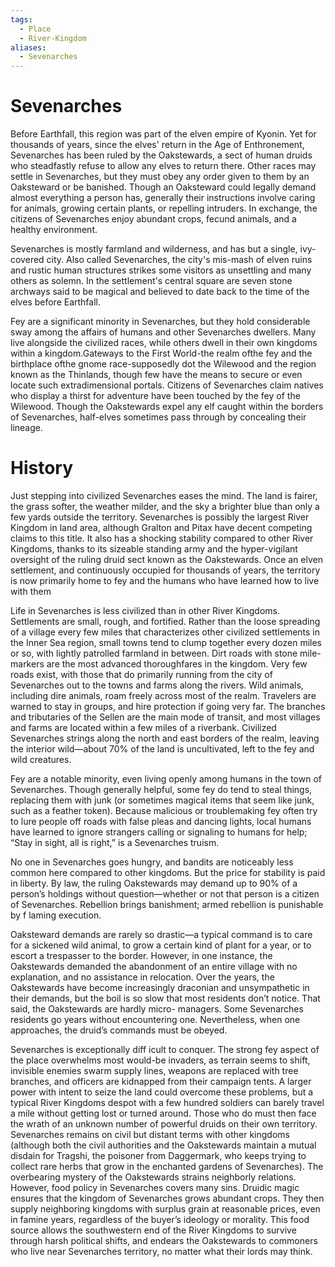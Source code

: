 ```yaml
---
tags:
  - Place
  - River-Kingdom
aliases:
  - Sevenarches
---
```

# Sevenarches
Before Earthfall, this region was part of the elven empire of Kyonin. Yet for thousands of years, since the elves' return in the Age of Enthronement, Sevenarches has been ruled by the Oakstewards, a sect of human druids who steadfastly refuse to allow any elves to return there. Other races may settle in Sevenarches, but they must obey any order given to them by an Oaksteward or be banished. Though an Oaksteward could legally demand almost everything a person has, generally their instructions involve caring for animals, growing certain plants, or repelling intruders. In exchange, the citizens of Sevenarches enjoy abundant crops, fecund animals, and a healthy environment.

Sevenarches is mostly farmland and wilderness, and has but a single, ivy-covered city. Also called Sevenarches, the city's mis-mash of elven ruins and rustic human structures strikes some visitors as unsettling and many others as solemn. In the settlement's central square are seven stone archways said to be magical and believed to date back to the time of the elves before Earthfall.

Fey are a significant minority in Sevenarches, but they hold considerable sway among the affairs of humans and other Sevenarches dwellers. Many live alongside the civilized races, while others dwell in their own kingdoms within a kingdom.Gateways to the First World-the realm ofthe fey and the birthplace ofthe gnome race-supposedly dot the Wilewood and the region known as the Thinlands, though few have the means to secure or even locate such extradimensional portals. Citizens of Sevenarches claim natives who display a thirst for adventure have been touched by the fey of the Wilewood. Though the Oakstewards expel any elf caught within the borders of Sevenarches, half-elves sometimes pass through by concealing their lineage.

# History
Just stepping into civilized Sevenarches eases the mind. The land is fairer, the grass softer, the weather milder, and the sky a brighter blue than only a few yards outside the territory. Sevenarches is possibly the largest River Kingdom in land area, although Gralton and Pitax have decent competing claims to this title. It also has a shocking stability compared to other River Kingdoms, thanks to its sizeable standing army and the hyper-vigilant oversight of the ruling druid sect known as the Oakstewards. Once an elven settlement, and continuously occupied for thousands of years, the territory is now primarily home to fey and the humans who have learned how to live with them

Life in Sevenarches is less civilized than in other River Kingdoms. Settlements are small, rough, and fortified. Rather than the loose spreading of a village every few miles that characterizes other civilized settlements in the Inner Sea region, small towns tend to clump together every dozen miles or so, with lightly patrolled farmland in between. Dirt roads with stone mile-markers are the most advanced thoroughfares in the kingdom. Very few roads exist, with those that do primarily running from the city of Sevenarches out to the towns and farms along the rivers. Wild animals, including dire animals, roam freely across most of the realm. Travelers are warned to stay in groups, and hire protection if going very far. The branches and tributaries of the Sellen are the main mode of transit, and most villages and farms are located within a few miles of a riverbank. Civilized Sevenarches strings along the north and east borders of the realm, leaving the interior wild—about 70% of the land is uncultivated, left to the fey and wild creatures.

Fey are a notable minority, even living openly among humans in the town of Sevenarches. Though generally helpful, some fey do tend to steal things, replacing them with junk (or sometimes magical items that seem like junk, such as a feather token). Because malicious or troublemaking fey often try to lure people off roads with false pleas and dancing lights, local humans have learned to ignore strangers calling or signaling to humans for help; “Stay in sight, all is right,” is a Sevenarches truism.

No one in Sevenarches goes hungry, and bandits are noticeably less common here compared to other kingdoms. But the price for stability is paid in liberty. By law, the ruling Oakstewards may demand up to 90% of a person’s holdings without question—whether or not that person is a citizen of Sevenarches. Rebellion brings banishment; armed rebellion is punishable by f laming execution.

Oaksteward demands are rarely so drastic—a typical command is to care for a sickened wild animal, to grow a certain kind of plant for a year, or to escort a trespasser to the border. However, in one instance, the Oakstewards demanded the abandonment of an entire village with no explanation, and no assistance in relocation. Over the years, the Oakstewards have become increasingly draconian and unsympathetic in their demands, but the boil is so slow that most residents don’t notice. That said, the Oakstewards are hardly micro- managers. Some Sevenarches residents go years without encountering one. Nevertheless, when one approaches, the druid’s commands must be obeyed.

Sevenarches is exceptionally diff icult to conquer. The strong fey aspect of the place overwhelms most would-be invaders, as terrain seems to shift, invisible enemies swarm supply lines, weapons are replaced with tree branches, and officers are kidnapped from their campaign tents. A larger power with intent to seize the land could overcome these problems, but a typical River Kingdoms despot with a few hundred soldiers can barely travel a mile without getting lost or turned around. Those who do must then face the wrath of an unknown number of powerful druids on their own territory. Sevenarches remains on civil but distant terms with other kingdoms (although both the civil authorities and the Oakstewards maintain a mutual disdain for Tragshi, the poisoner from Daggermark, who keeps trying to collect rare herbs that grow in the enchanted gardens of Sevenarches). The overbearing mystery of the Oakstewards strains neighborly relations. However, food policy in Sevenarches covers many sins. Druidic magic ensures that the kingdom of Sevenarches grows abundant crops. They then supply neighboring kingdoms with surplus grain at reasonable prices, even in famine years, regardless of the buyer’s ideology or morality. This food source allows the southwestern end of the River Kingdoms to survive through harsh political shifts, and endears the Oakstewards to commoners who live near Sevenarches territory, no matter what their lords may think.